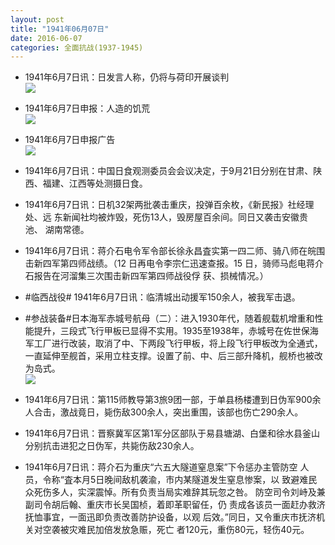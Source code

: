```yaml
---
layout: post
title: "1941年06月07日"
date: 2016-06-07
categories: 全面抗战(1937-1945)
---
```


<meta name="referrer" content="no-referrer" />

- 1941年6月7日讯：日发言人称，仍将与荷印开展谈判 <br/><img src="https://ww3.sinaimg.cn/large/aca367d8jw1f4n21b4oddj20bm0ku0wf.jpg" />

- 1941年6月7日申报：人造的饥荒 <br/><img src="https://ww1.sinaimg.cn/large/aca367d8jw1f4n0bdhk69j20j40y2nbt.jpg" />

- 1941年6月7日申报广告 <br/><img src="https://ww1.sinaimg.cn/large/aca367d8jw1f4mykofym8j206c08lt9f.jpg" />

- 1941年6月7日讯：中国日食观测委员会会议决定，于9月21日分别在甘肃、陕 西、福建、江西等处测摄日食。 

- 1941年6月7日讯：日机32架两批袭击重庆，投弹百余枚，《新民报》社经理处、远 东新闻社均被炸毁，死伤13人，毁房屋百余间。同日又袭击安徽贵池、 湖南常德。 

- 1941年6月7日讯：蒋介石电令军令部长徐永昌査实第一四二师、骑八师在皖围击新四军第四师战绩。（12 日再电令李宗仁迅速查报。15 日，骑师马彪电蒋介石报告在河溜集三次围击新四军第四师战役俘 获、损械情况。） 

- #临西战役# 1941年6月7日讯：临清城出动援军150余人，被我军击退。 

- #参战装备#日本海军赤城号航母（二）：进入1930年代，随着舰载机增重和性能提升，三段式飞行甲板已显得不实用。1935至1938年，赤城号在佐世保海军工厂进行改装，取消了中、下两段飞行甲板，将上段飞行甲板改为全通式，一直延伸至舰首，采用立柱支撑。设置了前、中、后三部升降机，舰桥也被改为岛式。 <br/><img src="https://ww3.sinaimg.cn/large/aca367d8jw1f4mfifrsnjj208c0hh76i.jpg" />

- 1941年6月7日讯：第115师教导第3旅9团一部，于单县杨楼遭到日伪军900余人合击，激战竟日，毙伤敌300余人，突出重围，该部也伤亡290余人。 

- 1941年6月7日讯：晋察冀军区第1军分区部队于易县塘湖、白堡和徐水县釜山分别抗击进犯之日伪军，共毙伤敌230余人。 

- 1941年6月7日讯：蒋介石为重庆“六五大隧道窒息案”下令惩办主管防空 人员，令称“査本月5日晚间敌机袭渝，市内某隧道发生窒息惨案，以 致避难民众死伤多人，实深震悼。所有负责当局实难辞其玩忽之咎。 防空司令刘峙及兼副司令胡后翰、重庆市长吴国桢，着即革职留任，仍 责成各该员一面赶办救济抚恤事宜，一面迅即负责改善防护设备，以观 后效。”同日，又令重庆市抚济机关对空袭被灾难民加倍发放急赈，死亡 者120元，重伤80元，轻伤40元。

